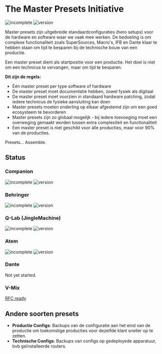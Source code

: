 # The Master Presets Initiative

![incomplete](https://img.shields.io/badge/status-incomplete-red)
![version](https://img.shields.io/badge/version-0.1-red)

Master presets zijn uitgebreide standaardconfiguraties (hero setups) voor de hardware en software waar we vaak mee werken. De bedoeling is om complexe functionaliteit zoals SuperSources, Macro's, IFB en Dante klaar te hebben staan om tijd te besparen bij de technische bouw van een productie.

Een master preset dient als startpositie voor een productie. Het doel is niet om een technicus te vervangen, maar om tijd te besparen.

**Dit zijn de regels:**

- Één master preset per type software of hardware
- De master preset moet documentatie hebben, zowel fysiek als digitaal
- De master preset moet voorzien in standaard hardware patching, zodat iedere technicus de fysieke aansluiting kan doen
- Master presets moeten onderling op elkaar afgestemd zijn om een goed ecosysteem te bevorderen
- Master presets zijn zo globaal mogelijk - bij iedere toevoeging moet een overweging gemaakt worden tussen extra complexiteit en functionaliteit
- Een master preset is niet geschikt voor álle producties, maar voor 90% van de producties.

Presets... Assemble.

## Status

### Companion

![incomplete](https://img.shields.io/badge/status-incomplete-red)
![version](https://img.shields.io/badge/version-0.1-red)

### Behringer

![incomplete](https://img.shields.io/badge/status-no%20docs-orange)
![version](https://img.shields.io/badge/version-1.1-green)

### Q-Lab (JingleMachine)

![incomplete](https://img.shields.io/badge/status-no%20docs-orange)
![version](https://img.shields.io/badge/version-1.0-green)

### Atem

![incomplete](https://img.shields.io/badge/status-incomplete-red)
![version](https://img.shields.io/badge/version-0.1-red)

### Dante

Not yet started.

### V-Mix

[RFC ready](https://github.com/streammyevent/MasterPresets/blob/master/V-Mix/RFC.md)

## Andere soorten presets

- **Productie Configs**: Backups van de configuratie aan het eind van de productie om toekomstige producties voor dezelfde klant sneller op te zetten.
- **Technische Configs**: Backups van configs op gedeployede apparatuur, bvb geïnstalleerde routers.
